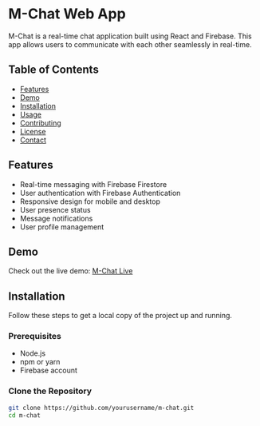 # M-Chat Web App

M-Chat is a real-time chat application built using React and Firebase. This app allows users to communicate with each other seamlessly in real-time.

## Table of Contents

- [Features](#features)
- [Demo](#demo)
- [Installation](#installation)
- [Usage](#usage)
- [Contributing](#contributing)
- [License](#license)
- [Contact](#contact)

## Features

- Real-time messaging with Firebase Firestore
- User authentication with Firebase Authentication
- Responsive design for mobile and desktop
- User presence status
- Message notifications
- User profile management

## Demo

Check out the live demo: [M-Chat Live](https://m-chat-bd.netlify.app/)

## Installation

Follow these steps to get a local copy of the project up and running.

### Prerequisites

- Node.js
- npm or yarn
- Firebase account

### Clone the Repository

```bash
git clone https://github.com/yourusername/m-chat.git
cd m-chat

